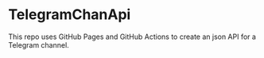 # TelegramChanApi

This repo uses GitHub Pages and GitHub Actions to create an json API for a Telegram channel.

